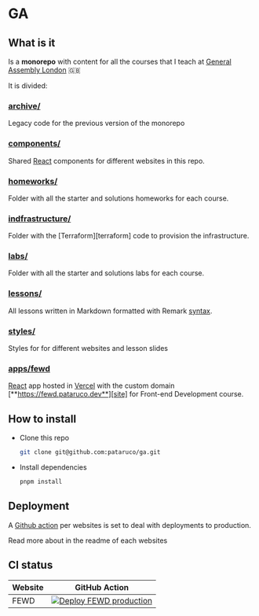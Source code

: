 # GA

## What is it

Is a **monorepo** with content for all the courses that I teach at [General Assembly London][ga] 🇬🇧

It is divided:

### [archive/](./archive/readme.md)

Legacy code for the previous version of the monorepo

### [components/](./components/README.md)

Shared [React][react] components for different websites in this repo.

### [homeworks/](./homeworks/readme.md)

Folder with all the starter and solutions homeworks for each course.

### [indfrastructure/](./infrastructure/readme.md)

Folder with the [Terraform][terraform] code to provision the infrastructure.

### [labs/](./homeworks/readme.md)

Folder with all the starter and solutions labs for each course.

### [lessons/](./lessons/readme.md)

All lessons written in Markdown formatted with Remark [syntax][remark-syntax].

### [styles/](./styles/README.md)

Styles for for different websites and lesson slides

### [apps/fewd](./apps/fewd/readme.md)

[React][react] app hosted in [Vercel][vercel] with the custom domain [**https://fewd.pataruco.dev**][site] for Front-end Development course.

## How to install

- Clone this repo

  ```sh
  git clone git@github.com:pataruco/ga.git
  ```

- Install dependencies

  ```sh
  pnpm install
  ```

## Deployment

A [Github action][gh-actions] per websites is set to deal with deployments to production.

Read more about in the readme of each websites

## CI status

| Website | GitHub Action                                                                                                                                                                                   |
| ------- | ----------------------------------------------------------------------------------------------------------------------------------------------------------------------------------------------- |
| FEWD    | [![Deploy FEWD production](https://github.com/pataruco/ga/actions/workflows/deploy-fewd-production.yml/badge.svg)](https://github.com/pataruco/ga/actions/workflows/deploy-fewd-production.yml) |

[react]: https://reactjs.org/
[vercel]: https://vercel.com
[ga]: https://generalassemb.ly/locations/london
[gh-actions]: https://github.com/features/actions
[remark]: https://github.com/gnab/remark/
[remark-syntax]: https://github.com/gnab/remark/wiki/Markdown
[git-tag]: https://git-scm.com/book/en/v2/Git-Basics-Tagging
[site]: https://fewd.pataruco.dev/
[site-fewd-es]: https://fewd-es.pataruco.dev/
[site-jsd]: https://jsd.pataruco.dev/
